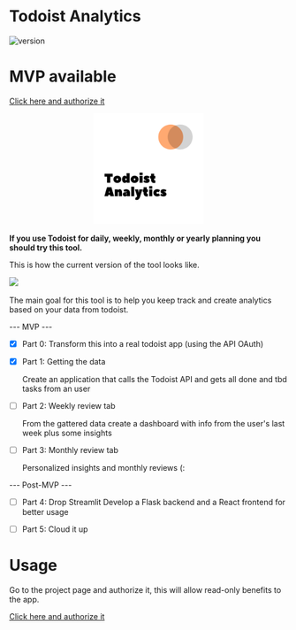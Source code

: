 # Todoist Analytics

![version](https://img.shields.io/badge/version-0.0.1-brightgreen)

# MVP available
[Click here and authorize it](https://todoist-analytics-mvp.herokuapp.com/)

<p align=center>
<img src='assets/images/analytics_logo.png' width=200>
</p>
<b>
If you use Todoist for daily, weekly, monthly or yearly planning you should try this tool.
</b>

This is how the current version of the tool looks like.

<img src='assets/images/demo.gif'>


The main goal for this tool is to help you keep track and create analytics based on your data from todoist.


--- MVP ---
- [x] Part 0: Transform this into a real todoist app (using the API OAuth)

- [x] Part 1: Getting the data
  
  Create an application that calls the Todoist API and gets all done and tbd tasks from an user
- [ ] Part 2: Weekly review tab
  
  From the gattered data create a dashboard with info from the user's last week plus some insights
- [ ] Part 3: Monthly review tab
  
  Personalized insights and monthly reviews (:

--- Post-MVP ---
- [ ] Part 4: Drop Streamlit
Develop a Flask backend and a React frontend for better usage

- [ ] Part 5: Cloud it up



# Usage

Go to the project page and authorize it, this will allow read-only benefits to the app.

[Click here and authorize it](https://todoist-analytics-mvp.herokuapp.com/)
